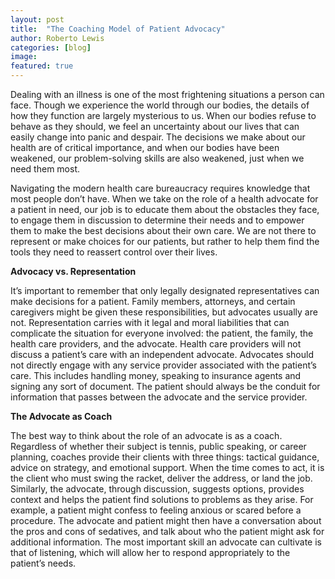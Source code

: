```yaml
---
layout: post
title:  "The Coaching Model of Patient Advocacy"
author: Roberto Lewis
categories: [blog]
image:
featured: true
---
```


Dealing with an illness is one of the most frightening situations a person can face. Though we experience the world through our bodies, the details of how they function are largely mysterious to us. When our bodies refuse to behave as they should, we feel an uncertainty about our lives that can easily change into panic and despair. The decisions we make about our health are of critical importance, and when our bodies have been weakened, our problem-solving skills are also weakened, just when we need them most.

Navigating the modern health care bureaucracy requires knowledge that most people don’t have. When we take on the role of a health advocate for a patient in need, our job is to educate them about the obstacles they face, to engage them in discussion to determine their needs and to empower them to make the best decisions about their own care. We are not there to represent or make choices for our patients, but rather to help them find the tools they need to reassert control over their lives.  

**Advocacy vs. Representation**

It’s important to remember that only legally designated representatives can make decisions for a patient. Family members, attorneys, and certain caregivers might be given these responsibilities, but advocates usually are not. Representation carries with it legal and moral liabilities that can complicate the situation for everyone involved: the patient, the family, the health care providers, and the advocate. Health care providers will not discuss a patient’s care with an independent advocate. Advocates should not directly engage with any service provider associated with the patient’s care. This includes handling money, speaking to insurance agents and signing any sort of document.  The patient should always be the conduit for information that passes between the advocate and the service provider. 

**The Advocate as Coach**

The best way to think about the role of an advocate is as a coach. Regardless of whether their subject is tennis, public speaking, or career planning, coaches provide their clients with three things: tactical guidance, advice on strategy, and emotional support.  When the time comes to act, it is the client who must swing the racket, deliver the address, or land the job. Similarly, the advocate, through discussion, suggests options, provides context and helps the patient find solutions to problems as they arise. For example, a patient might confess to feeling anxious or scared before a procedure. The advocate and patient might then have a conversation about the pros and cons of sedatives, and talk about who the patient might ask for additional information. The most important skill an advocate can cultivate is that of listening, which will allow her to respond appropriately to the patient’s needs.
